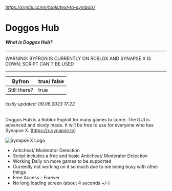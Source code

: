 ###### https://symbl.cc/en/tools/text-to-symbols/
# Doggos Hub

#### *What is Doggos Hub?*
______________________________________________________________________________________
 WARNING: BYFRON IS CURRENTLY ON ROBLOX AND SYNAPSE X IS DOWN; SCRIPT CAN'T BE USED 
______________________________________________________________________________________

| Byfron  | true/ false |
| ------------- | ------------- |
| Still there? | true |

###### *lastly updated: 09.06.2023 17:22*

Doggos Hub is a Roblox Exploit for many games to come.
The GUI is advanced and nicely made.
It will be free to use for everyone who has Synapse X. (https://x.synapse.to)

![Synapse X Logo](https://steamuserimages-a.akamaihd.net/ugc/1686018698563862143/992FC1B8F40BB36D701C3055E5957E5AC4C82A6B/?imw=512&&ima=fit&impolicy=Letterbox&imcolor=%23000000&letterbox=false)

- Anticheat/ Moderator Detection
 - Script includes a free and basic Anticheat/ Moderator Detection
- Working Daily on more games to be supported
 - Currently not working on it so much due to me being busy with other things
- Free Access - Forever
- No long loading screen (about 4 seconds +/-)

